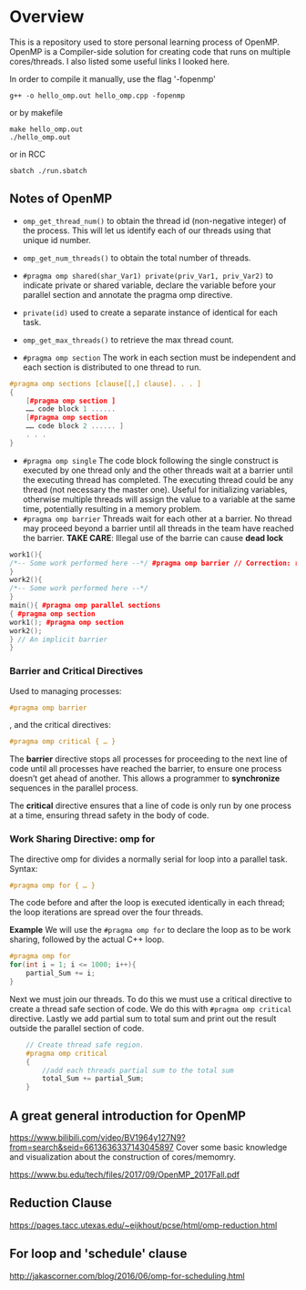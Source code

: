 # Overview
This is a repository used to store personal learning process of OpenMP. OpenMP is a Compiler-side solution for creating code that runs on multiple cores/threads. I also listed some useful links I looked here.

In order to compile it manually, use the flag '-fopenmp'
```
g++ -o hello_omp.out hello_omp.cpp -fopenmp
```

or by makefile 
```
make hello_omp.out
./hello_omp.out
```

or in RCC
```
sbatch ./run.sbatch
```



## Notes of OpenMP
- `omp_get_thread_num()` to obtain the thread id (non-negative integer) of the process. This will let us identify each of our threads using that unique id number.
- `omp_get_num_threads()` to obtain the total number of threads.
- `#pragma omp shared(shar_Var1) private(priv_Var1, priv_Var2)` to indicate private or shared variable, declare the variable before your parallel section and annotate the pragma omp directive.
- `private(id)` used to create a separate instance of identical for each task.

- `omp_get_max_threads()` to retrieve the max thread count.
- `#pragma omp section` The work in each section must be independent and each section is distributed to one thread to run. 
```C++
#pragma omp sections [clause[[,] clause]. . . ]
{
    [#pragma omp section ]
    …… code block 1 ......
    [#pragma omp section
    …… code block 2 ...... ]
    . . .
}
```
- `#pragma omp single` The code block following the single construct is executed by one thread only and the other threads wait at a barrier until the executing thread has completed. The executing thread could be any thread (not necessary the master one). Useful for initializing variables, otherwise multiple threads will assign the value to a variable at the same time, potentially resulting in a memory problem.
- `#pragma omp barrier` Threads wait for each other at a barrier. No thread may proceed beyond a barrier until all threads in the team have reached the barrier. **TAKE CARE**:  Illegal use of the barrie can cause **dead lock** 
```C++
work1(){
/*-- Some work performed here --*/ #pragma omp barrier // Correction: remove this barrier
}
work2(){
/*-- Some work performed here --*/
}
main(){ #pragma omp parallel sections 
{ #pragma omp section
work1(); #pragma omp section
work2();
} // An implicit barrier
}
```

### Barrier and Critical Directives 
Used to managing processes:
``` C++
#pragma omp barrier
```
, and the critical directives:
```C++
#pragma omp critical { … }
```

The **barrier** directive stops all processes for proceeding to the next line of code until all processes have reached the barrier, to ensure one process doesn’t get ahead of another. This allows a programmer to **synchronize** sequences in the parallel process.

The **critical** directive ensures that a line of code is only run by one process at a time, ensuring thread safety in the body of code.

### Work Sharing Directive: omp for
The directive omp for divides a normally serial for loop into a parallel task. Syntax:
```C++
#pragma omp for { … }
```
The code before and after the loop is executed identically in each thread; the loop iterations are spread over the four threads.

**Example**
We will use the `#pragma omp for` to declare the loop as to be work sharing, followed by the actual C++ loop. 
```C++
#pragma omp for
for(int i = 1; i <= 1000; i++){
    partial_Sum += i;
}
```


Next we must join our threads. To do this we must use a critical directive to create a thread safe section of code. We do this with `#pragma omp critical` directive. Lastly we add partial sum to total sum and print out the result outside the parallel section of code.
```C++
    // Create thread safe region.
    #pragma omp critical
    {
        //add each threads partial sum to the total sum
        total_Sum += partial_Sum;
    }
```
## A great general introduction for OpenMP
https://www.bilibili.com/video/BV1964y127N9?from=search&seid=6613636337143045897
Cover some basic knowledge and visualization about the construction of cores/memomry. 

https://www.bu.edu/tech/files/2017/09/OpenMP_2017Fall.pdf

## Reduction Clause
https://pages.tacc.utexas.edu/~eijkhout/pcse/html/omp-reduction.html

## For loop and 'schedule' clause
http://jakascorner.com/blog/2016/06/omp-for-scheduling.html
